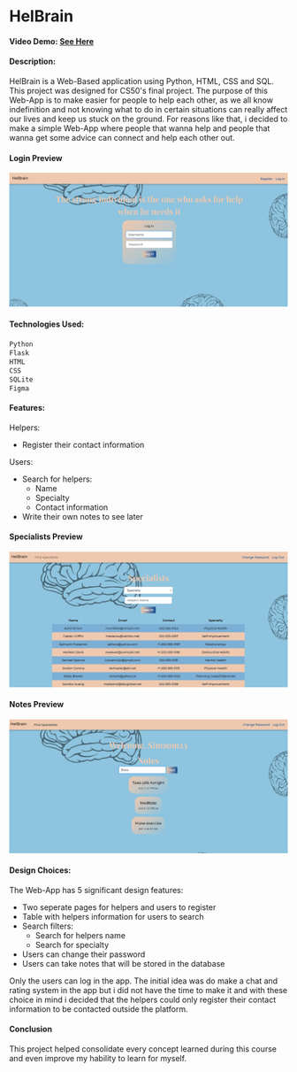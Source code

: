 # HelBrain

#### Video Demo: [See Here](https://youtu.be/ldh5xJSPGfQ)

#### Description:

HelBrain is a Web-Based application using Python, HTML, CSS and SQL.
This project was designed for CS50's final project.
The purpose of this Web-App is to make easier for people to help each other, as we all know indefinition and not knowing what to do in certain situations can really affect our lives and keep us stuck on the ground. For reasons like that, i decided to make a simple Web-App where people that wanna help and people that wanna get some advice can connect and help each other out.

#### Login Preview

![](preview/Login.PNG)

#### Technologies Used:

```
Python
Flask
HTML
CSS
SQLite
Figma
```

#### Features:

Helpers:

- Register their contact information

Users:

- Search for helpers:
  - Name
  - Specialty
  - Contact information
- Write their own notes to see later

#### Specialists Preview

![](preview/Specialists.PNG)

#### Notes Preview

![](preview/Notes.PNG)

#### Design Choices:

The Web-App has 5 significant design features:

- Two seperate pages for helpers and users to register
- Table with helpers information for users to search
- Search filters:
  - Search for helpers name
  - Search for specialty
- Users can change their password
- Users can take notes that will be stored in the database

Only the users can log in the app. The initial idea was do make a chat and rating system in the app but i did not have the time to make it and with these choice in mind i decided that the helpers could only register their contact information to be contacted outside the platform.

#### Conclusion

This project helped consolidate every concept learned during this course and even improve my hability to learn for myself.
